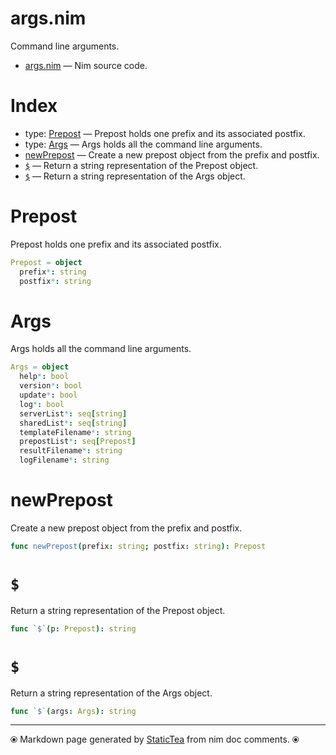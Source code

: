 # args.nim

Command line arguments.

* [args.nim](../src/args.nim) &mdash; Nim source code.
# Index

* type: [Prepost](#prepost) &mdash; Prepost holds one prefix and its associated postfix.
* type: [Args](#args) &mdash; Args holds all the command line arguments.
* [newPrepost](#newprepost) &mdash; Create a new prepost object from the prefix and postfix.
* [`$`](#) &mdash; Return a string representation of the Prepost object.
* [`$`](#-1) &mdash; Return a string representation of the Args object.

# Prepost

Prepost holds one prefix and its associated postfix.

```nim
Prepost = object
  prefix*: string
  postfix*: string

```

# Args

Args holds all the command line arguments.

```nim
Args = object
  help*: bool
  version*: bool
  update*: bool
  log*: bool
  serverList*: seq[string]
  sharedList*: seq[string]
  templateFilename*: string
  prepostList*: seq[Prepost]
  resultFilename*: string
  logFilename*: string

```

# newPrepost

Create a new prepost object from the prefix and postfix.

```nim
func newPrepost(prefix: string; postfix: string): Prepost
```

# `$`

Return a string representation of the Prepost object.

```nim
func `$`(p: Prepost): string
```

# `$`

Return a string representation of the Args object.

```nim
func `$`(args: Args): string
```


---
⦿ Markdown page generated by [StaticTea](https://github.com/flenniken/statictea/) from nim doc comments. ⦿
